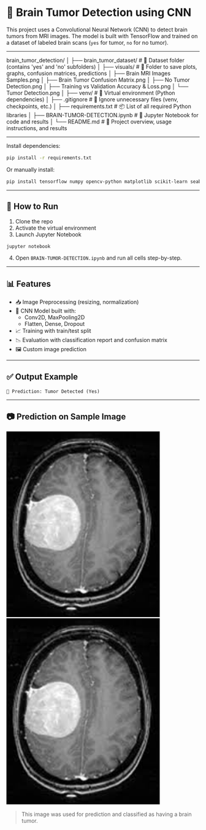# 🧠 Brain Tumor Detection using CNN

This project uses a Convolutional Neural Network (CNN) to detect brain tumors from MRI images. The model is built with TensorFlow and trained on a dataset of labeled brain scans (`yes` for tumor, `no` for no tumor).

---
brain_tumor_detection/
│
├── brain_tumor_dataset/              # 🧩 Dataset folder (contains 'yes' and 'no' subfolders)
│
├── visuals/                          # 🎨 Folder to save plots, graphs, confusion matrices, predictions
│   ├── Brain MRI Images Samples.png
│   ├── Brain Tumor Confusion Matrix.png
│   ├── No Tumor Detection.png
│   ├── Training vs Validation Accuracy & Loss.png
│   └── Tumor Detection.png
│
├── venv/                             # 🧱 Virtual environment (Python dependencies)
│
├── .gitignore                        # 🚫 Ignore unnecessary files (venv, checkpoints, etc.)
│
├── requirements.txt                  # 📦 List of all required Python libraries
│
├── BRAIN-TUMOR-DETECTION.ipynb       # 📓 Jupyter Notebook for code and results
│
└── README.md                         # 📘 Project overview, usage instructions, and results

---

Install dependencies:

```bash
pip install -r requirements.txt
```

Or manually install:

```bash
pip install tensorflow numpy opencv-python matplotlib scikit-learn seaborn
```

---

## 🚀 How to Run

1. Clone the repo  
2. Activate the virtual environment  
3. Launch Jupyter Notebook  

```bash
jupyter notebook
```

4. Open `BRAIN-TUMOR-DETECTION.ipynb` and run all cells step-by-step.

---

## 📊 Features

- 📥 Image Preprocessing (resizing, normalization)  
- 🧠 CNN Model built with:  
  - Conv2D, MaxPooling2D  
  - Flatten, Dense, Dropout  
- 📈 Training with train/test split  
- 📉 Evaluation with classification report and confusion matrix  
- 🖼️ Custom image prediction  


---

## ✅ Output Example

```
🧠 Prediction: Tumor Detected (Yes)
```

---

## 📷 Prediction on Sample Image

<img src="brain_tumor_dataset/yes/Y1.jpg" alt="Tumor Predicted Image" width="400"/>
<img src="brain_tumor_dataset/yes/Y1.jpg" alt="No Tumor Predicted Image" width="400"/>

> This image was used for prediction and classified as having a brain tumor.
